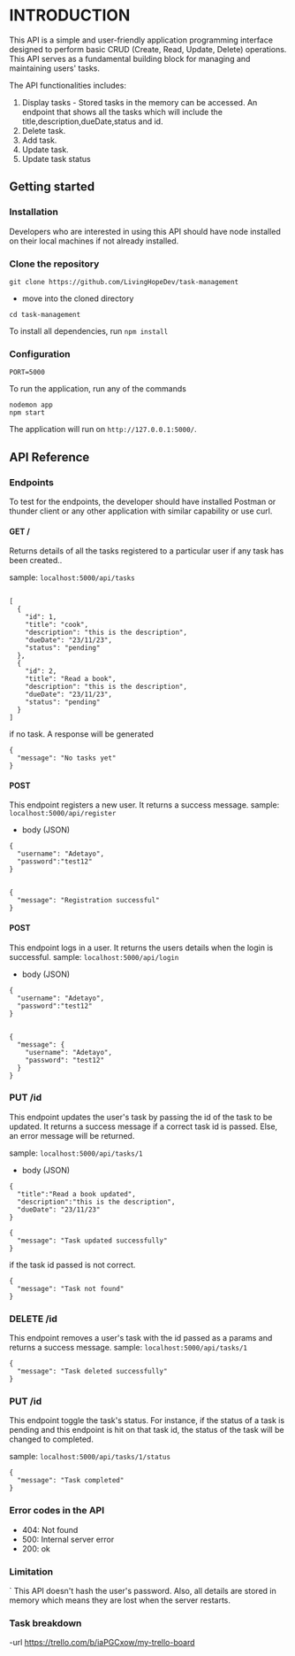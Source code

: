 # INTRODUCTION

This API is a simple and user-friendly application programming interface designed to perform basic CRUD (Create, Read, Update, Delete) operations. This API serves as a fundamental building block for managing and maintaining users' tasks.

The API functionalities includes:

1. Display tasks - Stored tasks in the memory can be accessed. An endpoint that shows all the tasks which will include the title,description,dueDate,status and id.
2. Delete task.
3. Add task.
4. Update task.
5. Update task status

## Getting started

### Installation

Developers who are interested in using this API should have node installed on their local machines if not already installed.

### Clone the repository

```
git clone https://github.com/LivingHopeDev/task-management

```

- move into the cloned directory

```
cd task-management
```

To install all dependencies, run `npm install`

### Configuration

```
PORT=5000
```

To run the application, run any of the commands

```
nodemon app
npm start
```

The application will run on `http://127.0.0.1:5000/`.

## API Reference

### Endpoints

To test for the endpoints, the developer should have installed Postman or thunder client or any other application with similar capability or use curl.

#### GET /

Returns details of all the tasks registered to a particular user if any task has been created..

sample: `localhost:5000/api/tasks`

```

[
  {
    "id": 1,
    "title": "cook",
    "description": "this is the description",
    "dueDate": "23/11/23",
    "status": "pending"
  },
  {
    "id": 2,
    "title": "Read a book",
    "description": "this is the description",
    "dueDate": "23/11/23",
    "status": "pending"
  }
]
```

if no task. A response will be generated

```
{
  "message": "No tasks yet"
}
```

#### POST

This endpoint registers a new user. It returns a success message.
sample: `localhost:5000/api/register`

- body (JSON)

```
{
  "username": "Adetayo",
  "password":"test12"
}
```

```

{
  "message": "Registration successful"
}

```

#### POST

This endpoint logs in a user. It returns the users details when the login is successful.
sample: `localhost:5000/api/login`

- body (JSON)

```
{
  "username": "Adetayo",
  "password":"test12"
}
```

```

{
  "message": {
    "username": "Adetayo",
    "password": "test12"
  }
}

```

### PUT /id

This endpoint updates the user's task by passing the id of the task to be updated. It returns a success message if a correct task id is passed. Else, an error message will be returned.

sample: `localhost:5000/api/tasks/1`

- body (JSON)

```
{
  "title":"Read a book updated",
  "description":"this is the description",
  "dueDate": "23/11/23"
}
```

```
{
  "message": "Task updated successfully"
}

```

if the task id passed is not correct.

```
{
  "message": "Task not found"
}

```

### DELETE /id

This endpoint removes a user's task with the id passed as a params and returns a success message.
sample: `localhost:5000/api/tasks/1`

```
{
  "message": "Task deleted successfully"
}
```

### PUT /id

This endpoint toggle the task's status. For instance, if the status of a task is pending and this endpoint is hit on that task id, the status of the task will be changed to completed.

sample: `localhost:5000/api/tasks/1/status`

```
{
  "message": "Task completed"
}

```

### Error codes in the API

- 404: Not found
- 500: Internal server error
- 200: ok

### Limitation

` This API doesn't hash the user's password. Also, all details are stored in memory which means they are lost when the server restarts.
### Task breakdown
-url https://trello.com/b/iaPGCxow/my-trello-board
